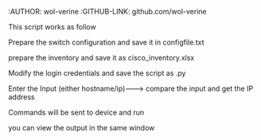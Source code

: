 :AUTHOR: wol-verine
:GITHUB-LINK: github.com/wol-verine

This script works as follow

Prepare the switch configuration and save it in configfile.txt

prepare the inventory and save it as cisco_inventory.xlsx

Modify the login credentials and save the script as .py

Enter the Input (either hostname/ip)---> compare the input and get the IP address

Commands will be sent to device and run

you can view the output in the same window


